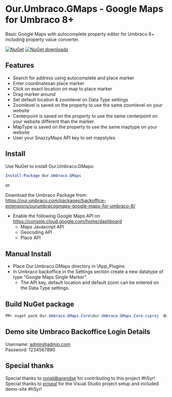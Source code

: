 # Our.Umbraco.GMaps - Google Maps for Umbraco 8+
Basic Google Maps with autocomplete property editor for Umbraco 8+ including property value converter.

[![NuGet](https://img.shields.io/nuget/v/Our.Umbraco.GMaps)](https://www.nuget.org/packages/Our.Umbraco.GMaps)
[![NuGet downloads](https://img.shields.io/nuget/dt/Our.Umbraco.GMaps.svg)](https://www.nuget.org/packages/Our.Umbraco.GMaps)

## Features
- Search for address using autocomplete and place marker
- Enter coordinatesan place marker
- Click on exact location on map to place marker
- Drag marker around
- Set default location & zoomlevel on Data Type settings
- Zoomlevel is saved on the property to use the same zoomlevel on your website
- Centerpoint is saved on the property to use the same centerpoint on your website different than the marker.
- MapType is saved on the property to use the same maptype on your website
- User your SnazzyMaps API key to set mapstyles

## Install
Use NuGet to install Our.Umbraco.GMaps:  
```powershell
Install-Package Our.Umbraco.GMaps
```

or

Download the Umbraco Package from: https://our.umbraco.com/packages/backoffice-extensions/ourumbracogmaps-google-maps-for-umbraco-8/

- Enable the following Google Maps API on https://console.cloud.google.com/home/dashboard
  - Maps Javascript API
  - Geocoding API
  - Place API

## Manual Install
- Place Our.Umbraco.GMaps directory in \App_Plugins
- In Umbraco backoffice in the Settings section create a new datatype of type "Google Maps Single Marker".
  - The API key, default location and default zoom can be entered on the Data Type settings.
  
## Build NuGet package
```powershell
PM> nuget pack Our.Umbraco.GMaps.Core\Our.Umbraco.GMaps.Core.csproj -Build
```

## Demo site Umbraco Backoffice Login Details
Username: admin@admin.com  
Password: 1234567890
  
## Special thanks
Special thanks to [ronaldbarendse](https://github.com/ronaldbarendse) for contributing to this project #h5yr!
Special thanks to [prjseal](https://github.com/prjseal) for the Visual Studio project setup and included demo-site #h5yr!

